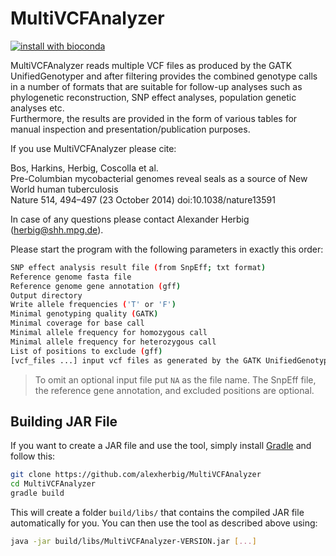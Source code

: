 # MultiVCFAnalyzer
[![install with bioconda](https://img.shields.io/badge/install%20with-bioconda-brightgreen.svg?style=flat)](http://bioconda.github.io/recipes/multivcfanalyzer/README.html)


MultiVCFAnalyzer reads multiple VCF files as produced by the GATK UnifiedGenotyper and after filtering provides the combined genotype calls in a number of formats that are suitable for follow-up analyses such as phylogenetic reconstruction, SNP effect analyses, population genetic analyses etc.<br>
Furthermore, the results are provided in the form of various tables for manual inspection and presentation/publication purposes.

If you use MultiVCFAnalyzer please cite:

Bos, Harkins, Herbig, Coscolla et al.<br>
Pre-Columbian mycobacterial genomes reveal seals as a source of New World human tuberculosis<br>
Nature 514, 494–497 (23 October 2014) doi:10.1038/nature13591

In case of any questions please contact Alexander Herbig (herbig@shh.mpg.de).

Please start the program with the following parameters in exactly this order:

```bash
SNP effect analysis result file (from SnpEff; txt format)
Reference genome fasta file
Reference genome gene annotation (gff)
Output directory
Write allele frequencies ('T' or 'F')
Minimal genotyping quality (GATK)
Minimal coverage for base call
Minimal allele frequency for homozygous call
Minimal allele frequency for heterozygous call
List of positions to exclude (gff)
[vcf_files ...] input vcf files as generated by the GATK UnifiedGenotyper
```

> To omit an optional input file put `NA` as the file name.
> The SnpEff file, the reference gene annotation, and excluded positions are optional.

## Building JAR File

If you want to create a JAR file and use the tool, simply install [Gradle](https://gradle.org/) and follow this:

```bash
git clone https://github.com/alexherbig/MultiVCFAnalyzer
cd MultiVCFAnalyzer
gradle build
```

This will create a folder `build/libs/` that contains the compiled JAR file automatically for you. You can then use the tool as described above using:

```bash
java -jar build/libs/MultiVCFAnalyzer-VERSION.jar [...]
```

